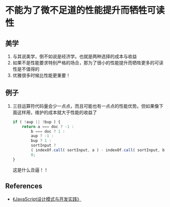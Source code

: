 # 不能为了微不足道的性能提升而牺牲可读性

## 美学
1. 与其说美学，倒不如说是经济学。也就是两种选择的成本与收益
2. 如果不是性能要求特别严格的场合，那为了很小的性能提升而牺牲更多的可读性是不值得的
3. 优雅很多时候比性能更重要！


## 例子
1. 三目运算符代码量会少一点点，而且可能也有一点点的性能优势。但如果像下面这样用，维护的成本就大于性能的收益了
    ```js
    if ( !aup || !bup ) {
        return a === doc ? -1 :
            b === doc ? 1 :
            aup ? -1 :
            bup ? 1 :
            sortInput ?
            ( indexOf.call( sortInput, a ) - indexOf.call( sortInput, b ) ) :
            0;
    }
    ```
    这是什么丑逼！！


## References
* [《JavaScript设计模式与开发实践》](https://book.douban.com/subject/26382780/)
